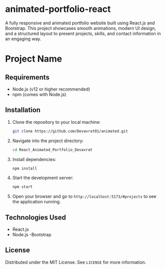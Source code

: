 # animated-portfolio-react
A fully responsive and animated portfolio website built using React.js and Bootstrap. This project showcases smooth animations, modern UI design, and a structured layout to present projects, skills, and contact information in an engaging way.
# Project Name

## Requirements

- Node.js (v12 or higher recommended)
- npm (comes with Node.js)

## Installation

1. Clone the repository to your local machine:
    ```bash
    git clone https://github.com/Devavrat01/animated.git
    ```

2. Navigate into the project directory:
    ```bash
    cd React_Animated_Portfolio_Devavrat
    ```

3. Install dependencies:
    ```bash
    npm install
    ```

4. Start the development server:
    ```bash
    npm start
    ```

5. Open your browser and go to `http://localhost:5173/#projects` to see the application running.

## Technologies Used
- React.js
- Node.js
-Bootstrap

## License
Distributed under the MIT License. See `LICENSE` for more information.
